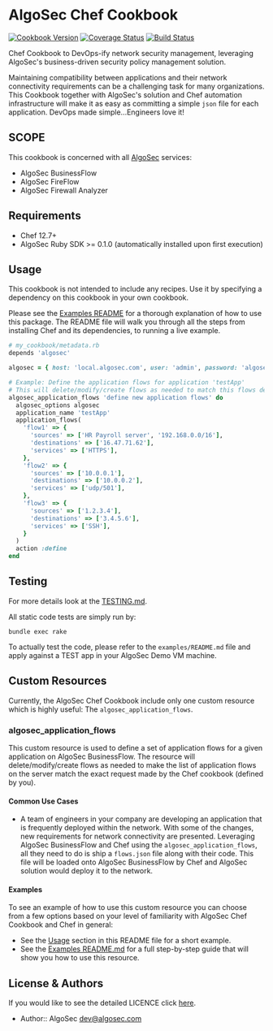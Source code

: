 # AlgoSec Chef Cookbook

[![Cookbook Version](http://img.shields.io/cookbook/v/algosec.svg?style=flat-square)](https://supermarket.chef.io/cookbooks/algosec)
[![Coverage Status](https://coveralls.io/repos/github/algosec/algosec-chef/badge.svg)](https://coveralls.io/github/algosec/algosec-chef)
[![Build Status](https://travis-ci.org/algosec/algosec-chef.svg)](https://travis-ci.org/algosec/algosec-chef)

Chef Cookbook to DevOps-ify network security management, leveraging AlgoSec's business-driven security policy management solution.

Maintaining compatibility between applications and their network connectivity requirements can be a challenging task for many organizations. This Cookbook together with AlgoSec's solution and Chef automation infrastructure will make it as easy as committing a simple `json` file for each application. DevOps made simple...Engineers love it!


## SCOPE

This cookbook is concerned with all [AlgoSec](https://www.algosec.com) services:

- AlgoSec BusinessFlow
- AlgoSec FireFlow
- AlgoSec Firewall Analyzer

## Requirements

- Chef 12.7+
- AlgoSec Ruby SDK >= 0.1.0 (automatically installed upon first execution)

## Usage

This cookbook is not intended to include any recipes.
Use it by specifying a dependency on this cookbook in your own cookbook.

Please see the [Examples README](examples/README.md) for a thorough explanation of how to use this package.
The README file will walk you through all the steps from installing Chef and its dependencies, to running a live example. 

```ruby
# my_cookbook/metadata.rb
depends 'algosec'

algosec = { host: 'local.algosec.com', user: 'admin', password: 'algosec123' }

# Example: Define the application flows for application 'testApp'
# This will delete/modify/create flows as needed to match this flows definition on the server
algosec_application_flows 'define new application flows' do
  algosec_options algosec
  application_name 'testApp'
  application_flows(
    'flow1' => {
      'sources' => ['HR Payroll server', '192.168.0.0/16'],
      'destinations' => ['16.47.71.62'],
      'services' => ['HTTPS'],
    },
    'flow2' => {
      'sources' => ['10.0.0.1'],
      'destinations' => ['10.0.0.2'],
      'services' => ['udp/501'],
    },
    'flow3' => {
      'sources' => ['1.2.3.4'],
      'destinations' => ['3.4.5.6'],
      'services' => ['SSH'],
    }
  )
  action :define
end
```

## Testing

For more details look at the [TESTING.md](./TESTING.md).

All static code tests are simply run by:
```
bundle exec rake
```

To actually test the code, please refer to the `examples/README.md` file and apply against a
 TEST app in your AlgoSec Demo VM machine. 

## Custom Resources
Currently, the AlgoSec Chef Cookbook include only one custom resource which is highly useful: The `algosec_application_flows`.

### algosec_application_flows

This custom resource is used to define a set of application flows for a given application on AlgoSec BusinessFlow. 
The resource will delete/modify/create flows as needed to make the list of application flows on the server match the exact request made by the Chef cookbook (defined by you).

#### Common Use Cases

* A team of engineers in your company are developing an application that is frequently deployed within the network. With some of the changes, new requirements for network connectivity are presented. 
 Leveraging AlgoSec BusinessFlow and Chef using the `algosec_application_flows`, all they need to do is ship a `flows.json` file along with their code. This file will be loaded onto AlgoSec BusinessFlow by Chef and AlgoSec solution would deploy it to the network.

#### Examples
To see an example of how to use this custom resource you can choose from a few options based on your level of familiarity with AlgoSec Chef Cookbook and Chef in general:
* See the [Usage](#Usage) section in this README file for a short example.
* See the [Examples README.md](examples/README.md) for a full step-by-step guide that will show you how to use this resource.

## License & Authors

If you would like to see the detailed LICENCE click [here](./LICENSE).

- Author:: AlgoSec <dev@algosec.com>